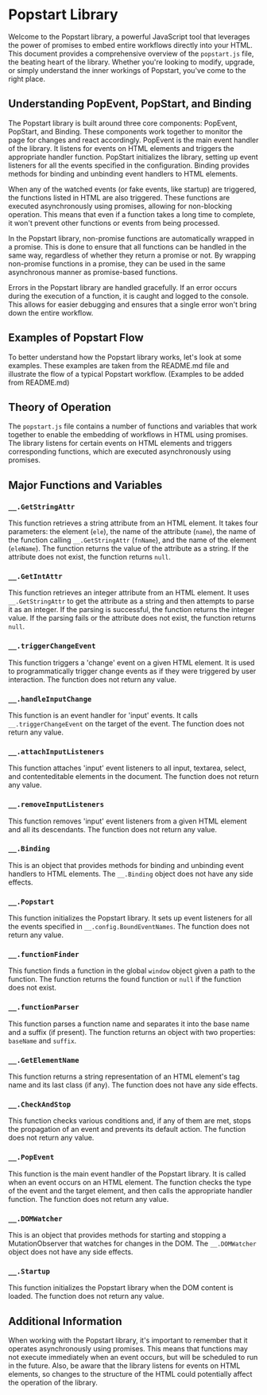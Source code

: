 # Popstart Library

Welcome to the Popstart library, a powerful JavaScript tool that leverages the power of promises to embed entire workflows directly into your HTML. This document provides a comprehensive overview of the `popstart.js` file, the beating heart of the library. Whether you're looking to modify, upgrade, or simply understand the inner workings of Popstart, you've come to the right place.

## Understanding PopEvent, PopStart, and Binding

The Popstart library is built around three core components: PopEvent, PopStart, and Binding. These components work together to monitor the page for changes and react accordingly. PopEvent is the main event handler of the library. It listens for events on HTML elements and triggers the appropriate handler function. PopStart initializes the library, setting up event listeners for all the events specified in the configuration. Binding provides methods for binding and unbinding event handlers to HTML elements.

When any of the watched events (or fake events, like startup) are triggered, the functions listed in HTML are also triggered. These functions are executed asynchronously using promises, allowing for non-blocking operation. This means that even if a function takes a long time to complete, it won't prevent other functions or events from being processed.

In the Popstart library, non-promise functions are automatically wrapped in a promise. This is done to ensure that all functions can be handled in the same way, regardless of whether they return a promise or not. By wrapping non-promise functions in a promise, they can be used in the same asynchronous manner as promise-based functions.

Errors in the Popstart library are handled gracefully. If an error occurs during the execution of a function, it is caught and logged to the console. This allows for easier debugging and ensures that a single error won't bring down the entire workflow.

## Examples of Popstart Flow

To better understand how the Popstart library works, let's look at some examples. These examples are taken from the README.md file and illustrate the flow of a typical Popstart workflow. (Examples to be added from README.md)

## Theory of Operation

The `popstart.js` file contains a number of functions and variables that work together to enable the embedding of workflows in HTML using promises. The library listens for certain events on HTML elements and triggers corresponding functions, which are executed asynchronously using promises.

## Major Functions and Variables

### `__.GetStringAttr`

This function retrieves a string attribute from an HTML element. It takes four parameters: the element (`ele`), the name of the attribute (`name`), the name of the function calling `__.GetStringAttr` (`fnName`), and the name of the element (`eleName`). The function returns the value of the attribute as a string. If the attribute does not exist, the function returns `null`.

### `__.GetIntAttr`

This function retrieves an integer attribute from an HTML element. It uses `__.GetStringAttr` to get the attribute as a string and then attempts to parse it as an integer. If the parsing is successful, the function returns the integer value. If the parsing fails or the attribute does not exist, the function returns `null`.

### `__.triggerChangeEvent`

This function triggers a 'change' event on a given HTML element. It is used to programmatically trigger change events as if they were triggered by user interaction. The function does not return any value.

### `__.handleInputChange`

This function is an event handler for 'input' events. It calls `__.triggerChangeEvent` on the target of the event. The function does not return any value.

### `__.attachInputListeners`

This function attaches 'input' event listeners to all input, textarea, select, and contenteditable elements in the document. The function does not return any value.

### `__.removeInputListeners`

This function removes 'input' event listeners from a given HTML element and all its descendants. The function does not return any value.

### `__.Binding`

This is an object that provides methods for binding and unbinding event handlers to HTML elements. The `__.Binding` object does not have any side effects.

### `__.Popstart`

This function initializes the Popstart library. It sets up event listeners for all the events specified in `__.config.BoundEventNames`. The function does not return any value.

### `__.functionFinder`

This function finds a function in the global `window` object given a path to the function. The function returns the found function or `null` if the function does not exist.

### `__.functionParser`

This function parses a function name and separates it into the base name and a suffix (if present). The function returns an object with two properties: `baseName` and `suffix`.

### `__.GetElementName`

This function returns a string representation of an HTML element's tag name and its last class (if any). The function does not have any side effects.

### `__.CheckAndStop`

This function checks various conditions and, if any of them are met, stops the propagation of an event and prevents its default action. The function does not return any value.

### `__.PopEvent`

This function is the main event handler of the Popstart library. It is called when an event occurs on an HTML element. The function checks the type of the event and the target element, and then calls the appropriate handler function. The function does not return any value.

### `__.DOMWatcher`

This is an object that provides methods for starting and stopping a MutationObserver that watches for changes in the DOM. The `__.DOMWatcher` object does not have any side effects.

### `__.Startup`

This function initializes the Popstart library when the DOM content is loaded. The function does not return any value.

## Additional Information

When working with the Popstart library, it's important to remember that it operates asynchronously using promises. This means that functions may not execute immediately when an event occurs, but will be scheduled to run in the future. Also, be aware that the library listens for events on HTML elements, so changes to the structure of the HTML could potentially affect the operation of the library.
